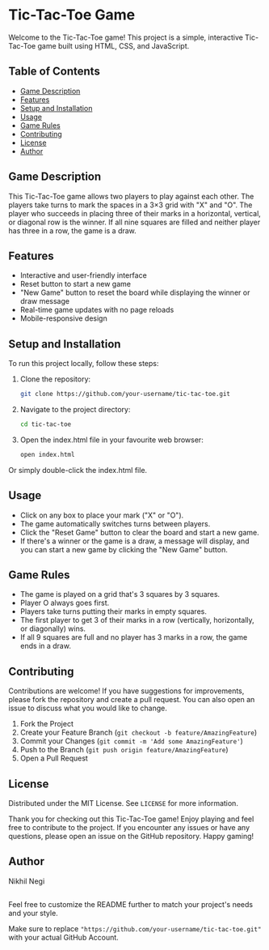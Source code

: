 # Tic-Tac-Toe Game

Welcome to the Tic-Tac-Toe game! This project is a simple, interactive Tic-Tac-Toe game built using HTML, CSS, and JavaScript.

## Table of Contents
- [Game Description](#game-description)
- [Features](#features)
- [Setup and Installation](#setup-and-installation)
- [Usage](#usage)
- [Game Rules](#game-rules)
- [Contributing](#contributing)
- [License](#license)
- [Author](#author)

## Game Description
This Tic-Tac-Toe game allows two players to play against each other. The players take turns to mark the spaces in a 3×3 grid with "X" and "O". The player who succeeds in placing three of their marks in a horizontal, vertical, or diagonal row is the winner. If all nine squares are filled and neither player has three in a row, the game is a draw.

## Features
- Interactive and user-friendly interface
- Reset button to start a new game
- "New Game" button to reset the board while displaying the winner or draw message
- Real-time game updates with no page reloads
- Mobile-responsive design

## Setup and Installation
To run this project locally, follow these steps:

1. Clone the repository:
   ```bash
   git clone https://github.com/your-username/tic-tac-toe.git
2. Navigate to the project directory:
   ```bash
   cd tic-tac-toe
3. Open the index.html file in your favourite web browser:
   ```bash
   open index.html
Or simply double-click the index.html file.


## Usage
- Click on any box to place your mark ("X" or "O").
- The game automatically switches turns between players.
- Click the "Reset Game" button to clear the board and start a new game.
- If there's a winner or the game is a draw, a message will display, and you can start a new game by clicking the "New Game" button.

## Game Rules
- The game is played on a grid that's 3 squares by 3 squares.
- Player O always goes first.
- Players take turns putting their marks in empty squares.
- The first player to get 3 of their marks in a row (vertically, horizontally, or diagonally) wins.
- If all 9 squares are full and no player has 3 marks in a row, the game ends in a draw.

## Contributing
Contributions are welcome! If you have suggestions for improvements, please fork the repository and create a pull request. You can also open an issue to discuss what you would like to change.

1. Fork the Project
2. Create your Feature Branch (`git checkout -b feature/AmazingFeature`)
3. Commit your Changes (`git commit -m 'Add some AmazingFeature'`)
4. Push to the Branch (`git push origin feature/AmazingFeature`)
5. Open a Pull Request

## License
Distributed under the MIT License. See `LICENSE` for more information.

Thank you for checking out this Tic-Tac-Toe game! Enjoy playing and feel free to contribute to the project. If you encounter any issues or have any questions, please open an issue on the GitHub repository. Happy gaming!

## Author
Nikhil Negi
## 
Feel free to customize the README further to match your project's needs and your style.

Make sure to replace `"https://github.com/your-username/tic-tac-toe.git"` with your actual GitHub Account.
